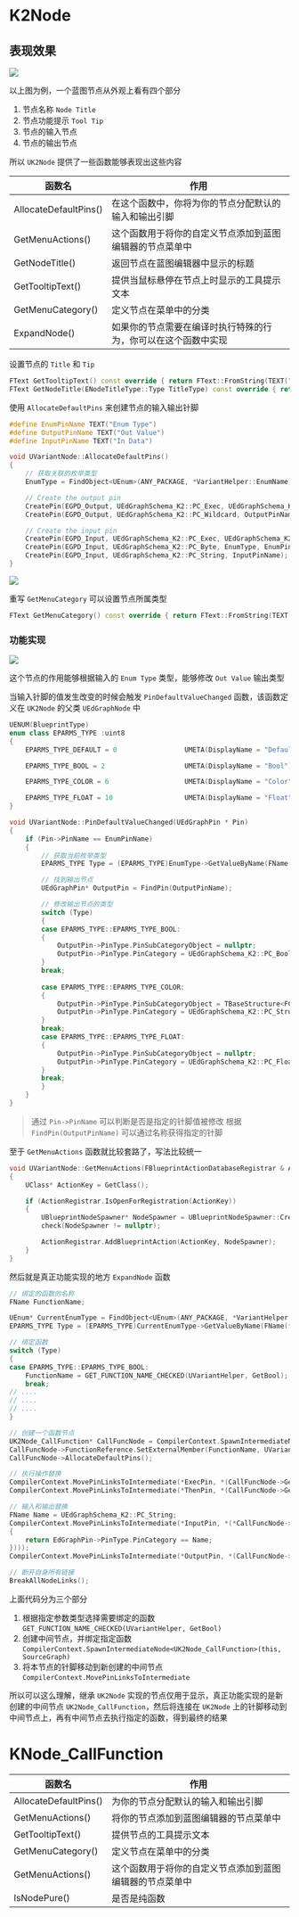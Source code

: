 # K2Node

## 表现效果

![](Image/005.png)

以上图为例，一个蓝图节点从外观上看有四个部分

1. 节点名称 `Node Title`
2. 节点功能提示 `Tool Tip`
3. 节点的输入节点
4. 节点的输出节点

所以 `UK2Node` 提供了一些函数能够表现出这些内容

| 函数名 | 作用 |
| --- | --- | 
| AllocateDefaultPins() | 在这个函数中，你将为你的节点分配默认的输入和输出引脚 |
| GetMenuActions() | 这个函数用于将你的自定义节点添加到蓝图编辑器的节点菜单中 |
| GetNodeTitle() | 返回节点在蓝图编辑器中显示的标题 |
| GetTooltipText() | 提供当鼠标悬停在节点上时显示的工具提示文本 |
| GetMenuCategory() | 定义节点在菜单中的分类 |
| ExpandNode() | 如果你的节点需要在编译时执行特殊的行为，你可以在这个函数中实现 |

设置节点的 `Title` 和 `Tip`

```cpp
FText GetTooltipText() const override { return FText::FromString(TEXT("a custom node")); }
FText GetNodeTitle(ENodeTitleType::Type TitleType) const override { return 	FText::FromString(TEXT("Get Variant Data By Type")); }
```

使用 `AllocateDefaultPins` 来创建节点的输入输出针脚

```cpp
#define EnumPinName TEXT("Enum Type")
#define OutputPinName TEXT("Out Value")
#define InputPinName TEXT("In Data")

void UVariantNode::AllocateDefaultPins()
{
	// 获取关联的枚举类型
	EnumType = FindObject<UEnum>(ANY_PACKAGE, *VariantHelper::EnumName);

	// Create the output pin
	CreatePin(EGPD_Output, UEdGraphSchema_K2::PC_Exec, UEdGraphSchema_K2::PN_Then);
	CreatePin(EGPD_Output, UEdGraphSchema_K2::PC_Wildcard, OutputPinName);

	// Create the input pin
	CreatePin(EGPD_Input, UEdGraphSchema_K2::PC_Exec, UEdGraphSchema_K2::PN_Execute);
	CreatePin(EGPD_Input, UEdGraphSchema_K2::PC_Byte, EnumType, EnumPinName);
	CreatePin(EGPD_Input, UEdGraphSchema_K2::PC_String, InputPinName);
}
```

![](Image/007.png)

重写 `GetMenuCategory` 可以设置节点所属类型

```cpp
FText GetMenuCategory() const override { return FText::FromString(TEXT("BlueprintVariantNodes")); }
```

### 功能实现

![](Image/006.png)

这个节点的作用能够根据输入的 `Enum Type` 类型，能够修改 `Out Value` 输出类型

当输入针脚的值发生改变的时候会触发 `PinDefaultValueChanged` 函数，该函数定义在 `UK2Node` 的父类 `UEdGraphNode` 中

```cpp
UENUM(BlueprintType)
enum class EPARMS_TYPE :uint8
{
	EPARMS_TYPE_DEFAULT = 0					UMETA(DisplayName = "Default"),

	EPARMS_TYPE_BOOL = 2					UMETA(DisplayName = "Bool"),

	EPARMS_TYPE_COLOR = 6					UMETA(DisplayName = "Color"),

	EPARMS_TYPE_FLOAT = 10					UMETA(DisplayName = "Float"),
}

void UVariantNode::PinDefaultValueChanged(UEdGraphPin * Pin)
{
	if (Pin->PinName == EnumPinName)                   
	{
		// 获取当前枚举类型
		EPARMS_TYPE Type = (EPARMS_TYPE)EnumType->GetValueByName(FName(*Pin->DefaultValue));

		// 找到输出节点
		UEdGraphPin* OutputPin = FindPin(OutputPinName);

		// 修改输出节点的类型
		switch (Type)
		{
		case EPARMS_TYPE::EPARMS_TYPE_BOOL:
		{
			OutputPin->PinType.PinSubCategoryObject = nullptr;
			OutputPin->PinType.PinCategory = UEdGraphSchema_K2::PC_Boolean;
		}
		break;
        
		case EPARMS_TYPE::EPARMS_TYPE_COLOR:
		{
			OutputPin->PinType.PinSubCategoryObject = TBaseStructure<FColor>::Get();
			OutputPin->PinType.PinCategory = UEdGraphSchema_K2::PC_Struct;
		}
		break;
		case EPARMS_TYPE::EPARMS_TYPE_FLOAT:
		{
			OutputPin->PinType.PinSubCategoryObject = nullptr;
			OutputPin->PinType.PinCategory = UEdGraphSchema_K2::PC_Float;
		}
		break;
        }
    }
}
```

> 通过 `Pin->PinName` 可以判断是否是指定的针脚值被修改
> 根据 `FindPin(OutputPinName)` 可以通过名称获得指定的针脚

至于 `GetMenuActions` 函数就比较套路了，写法比较统一

```cpp
void UVariantNode::GetMenuActions(FBlueprintActionDatabaseRegistrar & ActionRegistrar) const
{
	UClass* ActionKey = GetClass();

	if (ActionRegistrar.IsOpenForRegistration(ActionKey))
	{
		UBlueprintNodeSpawner* NodeSpawner = UBlueprintNodeSpawner::Create(GetClass());
		check(NodeSpawner != nullptr);

		ActionRegistrar.AddBlueprintAction(ActionKey, NodeSpawner);
	}
}
```

然后就是真正功能实现的地方 `ExpandNode` 函数

```cpp
// 绑定的函数的名称
FName FunctionName;

UEnum* CurrentEnumType = FindObject<UEnum>(ANY_PACKAGE, *VariantHelper::EnumName);
EPARMS_TYPE Type = (EPARMS_TYPE)CurrentEnumType->GetValueByName(FName(*EnumPin->DefaultValue));

// 绑定函数
switch (Type)
{
case EPARMS_TYPE::EPARMS_TYPE_BOOL:
    FunctionName = GET_FUNCTION_NAME_CHECKED(UVariantHelper, GetBool);
    break;
// ....
// ....
// ....
}

// 创建一个函数节点
UK2Node_CallFunction* CallFuncNode = CompilerContext.SpawnIntermediateNode<UK2Node_CallFunction>(this, SourceGraph);
CallFuncNode->FunctionReference.SetExternalMember(FunctionName, UVariantHelper::StaticClass());
CallFuncNode->AllocateDefaultPins();

// 执行操作替换
CompilerContext.MovePinLinksToIntermediate(*ExecPin, *(CallFuncNode->GetExecPin()));
CompilerContext.MovePinLinksToIntermediate(*ThenPin, *(CallFuncNode->GetThenPin()));

// 输入和输出替换
FName Name = UEdGraphSchema_K2::PC_String;
CompilerContext.MovePinLinksToIntermediate(*InputPin, *(*CallFuncNode->Pins.FindByPredicate([Name](const UEdGraphPin* EdGraphPin)
{
    return EdGraphPin->PinType.PinCategory == Name;
})));
CompilerContext.MovePinLinksToIntermediate(*OutputPin, *(CallFuncNode->GetReturnValuePin()));

// 断开自身所有链接
BreakAllNodeLinks();
```

上面代码分为三个部分

1. 根据指定参数类型选择需要绑定的函数 `GET_FUNCTION_NAME_CHECKED(UVariantHelper, GetBool)`
2. 创建中间节点，并绑定指定函数 `CompilerContext.SpawnIntermediateNode<UK2Node_CallFunction>(this, SourceGraph)`
3. 将本节点的针脚移动到新创建的中间节点 `CompilerContext.MovePinLinksToIntermediate`

所以可以这么理解，继承 `UK2Node` 实现的节点仅用于显示，真正功能实现的是新创建的中间节点 `UK2Node_CallFunction`，然后将连接在 `UK2Node` 上的针脚移动到中间节点上，再有中间节点去执行指定的函数，得到最终的结果

# KNode_CallFunction

| 函数名 | 作用 |
| --- | --- |
| AllocateDefaultPins() | 为你的节点分配默认的输入和输出引脚 | 
| GetMenuActions() | 将你的节点添加到蓝图编辑器的节点菜单中 | 
| GetTooltipText() | 提供节点的工具提示文本 | 
| GetMenuCategory() | 定义节点在菜单中的分类 | 
| GetMenuActions() | 这个函数用于将你的自定义节点添加到蓝图编辑器的节点菜单中 | 
| IsNodePure() | 是否是纯函数 |


